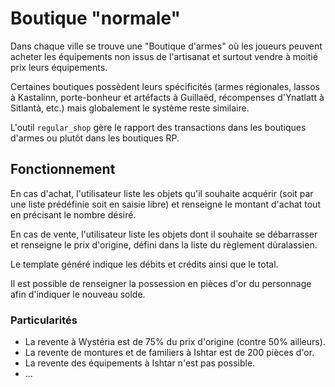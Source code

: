 # Boutique "normale"

Dans chaque ville se trouve une "Boutique d'armes" où les joueurs peuvent acheter les équipements non issus de l'artisanat et surtout vendre à moitié prix leurs équipements.

Certaines boutiques possèdent leurs spécificités (armes régionales, lassos à Kastalinn, porte-bonheur et artéfacts à Guillaëd, récompenses d'Ynatlatt à Sitlantà, etc.) mais globalement le système reste similaire.

L'outil `regular_shop` gère le rapport des transactions dans les boutiques d'armes ou plutôt dans les boutiques RP.

## Fonctionnement

En cas d'achat, l'utilisateur liste les objets qu'il souhaite acquérir (soit par une liste prédéfinie soit en saisie libre) et renseigne le montant d'achat tout en précisant le nombre désiré.

En cas de vente, l'utilisateur liste les objets dont il souhaite se débarrasser et renseigne le prix d'origine, défini dans la liste du règlement dùralassien.

Le template généré indique les débits et crédits ainsi que le total.

Il est possible de renseigner la possession en pièces d'or du personnage afin d'indiquer le nouveau solde.

### Particularités

- La revente à Wystéria est de 75% du prix d'origine (contre 50% ailleurs).
- La revente de montures et de familiers à Ishtar est de 200 pièces d'or.
- La revente des équipements à Ishtar n'est pas possible.
- ...
